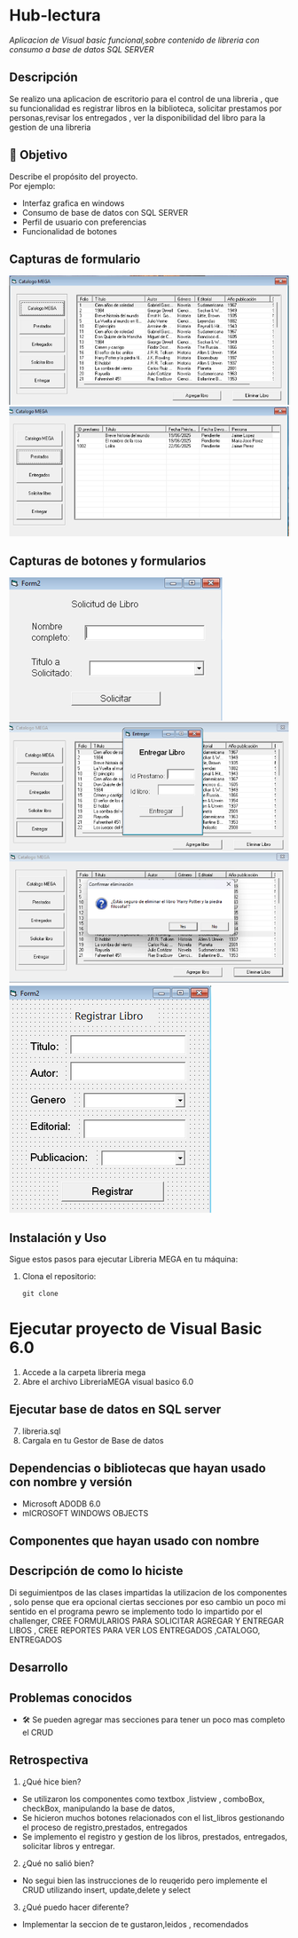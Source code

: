 # Hub-lectura 
*Aplicacion de Visual basic funcional,sobre contenido de libreria con consumo a base de datos SQL SERVER*

## Descripción  
Se realizo una aplicacion de escritorio para el control de una libreria , que su funcionalidad es registrar libros en la biblioteca, solicitar prestamos por personas,revisar los entregados , ver la disponibilidad del libro para la gestion de una libreria 

## 🎯 Objetivo

Describe el propósito del proyecto.  
Por ejemplo:

- Interfaz grafica en windows  
- Consumo de base de datos con SQL SERVER  
- Perfil de usuario con preferencias
- Funcionalidad de botones 


## Capturas de formulario  
![Captura de pantalla 1](/Capturas/catalogo.png)  
![Captura de pantalla 2](/Capturas/Prestados.png) 


## Capturas de botones y formularios

![Captura de pantalla 4](/Capturas/SolicitarPrestamo.png) 
![Captura de pantalla 5](/Capturas/EntregarLibro.png) 
![Captura de pantalla 5](/Capturas/eliminar.png) 
![Captura de pantalla 5](/Capturas/addlibro.png) 

## Instalación y Uso  
Sigue estos pasos para ejecutar Libreria MEGA en tu máquina:

1. Clona el repositorio:  
   ```HTTPS
   git clone 

# Ejecutar proyecto de Visual Basic 6.0

1. Accede a la carpeta libreria mega
2. Abre el archivo LibreriaMEGA visual basico 6.0

## Ejecutar base de datos en SQL server 

7. libreria.sql
8. Cargala en tu Gestor de Base de datos 

## Dependencias o bibliotecas que hayan usado con nombre y versión
* Microsoft ADODB 6.0
* mICROSOFT WINDOWS OBJECTS
## Componentes que hayan usado con nombre 

## Descripción de como lo hiciste
Di seguimientpos de las clases impartidas la utilizacion de los componentes , solo pense que era opcional ciertas secciones por eso cambio un poco mi sentido en el programa pewro se implemento todo lo impartido por el challenger, CREE FORMULARIOS PARA SOLICITAR AGREGAR Y ENTREGAR LIBOS , CREE REPORTES PARA VER LOS ENTREGADOS ,CATALOGO, ENTREGADOS

## Desarrollo  
## Problemas conocidos
- 🛠 Se pueden agregar mas secciones para tener un poco mas completo el CRUD

## Retrospectiva
  
   1. ¿Qué hice bien?  
   - Se utilizaron los componentes como textbox ,listview , comboBox, checkBox, manipulando la base de datos,
   - Se hicieron muchos botones relacionados con el list_libros gestionando el proceso de registro,prestados, entregados 
   - Se implemento el registro y gestion de los libros, prestados, entregados, solicitar libros y entregar.

   2. ¿Qué no salió bien?
   - No segui bien las instrucciones de lo reuqerido pero implemente el CRUD utilizando insert, update,delete y select 

   3. ¿Qué puedo hacer diferente?
   - Implementar la seccion de te gustaron,leidos , recomendados  